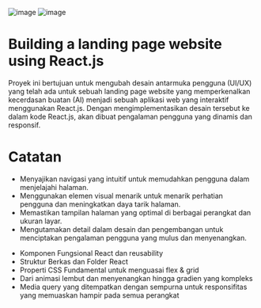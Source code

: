 ![image](https://github.com/md-lukman/Membangun-Website-Landing-Page-Using-React.js/assets/129524518/c894aaa6-9592-4eb2-aa5d-c23dc2c0a85a)
![image](https://github.com/md-lukman/Membangun-Website-Landing-Page-Using-React.js/assets/129524518/0ab5e68b-779d-4fae-802e-d6b252da67d8)


# Building a landing page website using React.js
Proyek ini bertujuan untuk mengubah desain antarmuka pengguna (UI/UX) yang telah ada untuk sebuah landing page website yang memperkenalkan kecerdasan buatan (AI) menjadi sebuah aplikasi web yang interaktif menggunakan React.js. Dengan mengimplementasikan desain tersebut ke dalam kode React.js, akan dibuat pengalaman pengguna yang dinamis dan responsif.

# Catatan
- Menyajikan navigasi yang intuitif untuk memudahkan pengguna dalam menjelajahi halaman.
- Menggunakan elemen visual menarik untuk menarik perhatian pengguna dan meningkatkan daya tarik halaman.
- Memastikan tampilan halaman yang optimal di berbagai perangkat dan ukuran layar.
- Mengutamakan detail dalam desain dan pengembangan untuk menciptakan pengalaman pengguna yang mulus dan menyenangkan.

* Komponen Fungsional React dan reusability
* Struktur Berkas dan Folder React
* Properti CSS Fundamental untuk menguasai flex & grid
* Dari animasi lembut dan menyenangkan hingga gradien yang kompleks
* Media query yang ditempatkan dengan sempurna untuk responsifitas yang memuaskan hampir pada semua perangkat
